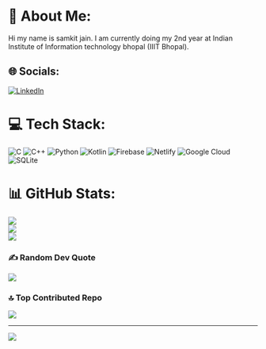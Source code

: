 # 💫 About Me:
Hi my name is samkit jain. I am currently doing my 2nd year at Indian Institute of Information technology bhopal (IIIT Bhopal).<br>


## 🌐 Socials:
[![LinkedIn](https://img.shields.io/badge/LinkedIn-%230077B5.svg?logo=linkedin&logoColor=white)](https://linkedin.com/in/samkit-jain-ba02a41b8/) 

# 💻 Tech Stack:
![C](https://img.shields.io/badge/c-%2300599C.svg?style=for-the-badge&logo=c&logoColor=white) ![C++](https://img.shields.io/badge/c++-%2300599C.svg?style=for-the-badge&logo=c%2B%2B&logoColor=white) ![Python](https://img.shields.io/badge/python-3670A0?style=for-the-badge&logo=python&logoColor=ffdd54) ![Kotlin](https://img.shields.io/badge/kotlin-%237F52FF.svg?style=for-the-badge&logo=kotlin&logoColor=white) ![Firebase](https://img.shields.io/badge/firebase-%23039BE5.svg?style=for-the-badge&logo=firebase) ![Netlify](https://img.shields.io/badge/netlify-%23000000.svg?style=for-the-badge&logo=netlify&logoColor=#00C7B7) ![Google Cloud](https://img.shields.io/badge/GoogleCloud-%234285F4.svg?style=for-the-badge&logo=google-cloud&logoColor=white) ![SQLite](https://img.shields.io/badge/sqlite-%2307405e.svg?style=for-the-badge&logo=sqlite&logoColor=white)
# 📊 GitHub Stats:
![](https://github-readme-stats.vercel.app/api?username=sammkkit&theme=dark&hide_border=false&include_all_commits=false&count_private=true)<br/>
![](https://github-readme-streak-stats.herokuapp.com/?user=sammkkit&theme=dark&hide_border=false)<br/>
![](https://github-readme-stats.vercel.app/api/top-langs/?username=sammkkit&theme=dark&hide_border=false&include_all_commits=false&count_private=true&layout=compact)

### ✍️ Random Dev Quote
![](https://quotes-github-readme.vercel.app/api?type=horizontal&theme=radical)

### 🔝 Top Contributed Repo
![](https://github-contributor-stats.vercel.app/api?username=sammkkit&limit=5&theme=dark&combine_all_yearly_contributions=true)

---
[![](https://visitcount.itsvg.in/api?id=sammkkit&icon=0&color=0)](https://visitcount.itsvg.in)

<!-- Proudly created with GPRM ( https://gprm.itsvg.in ) -->
